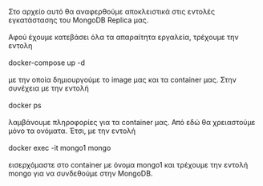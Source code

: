 Στο αρχείο αυτό θα αναφερθούμε αποκλειστικά στις εντολές εγκατάστασης του MongoDB Replica μας. <br/> <br/>
Αφού έχουμε κατεβάσει όλα τα απαραίτητα εργαλεία, τρέχουμε την εντολη <br/> <br/>
docker-compose up -d <br/> <br/>
με την οποία δημιουργούμε το image μας και τα container μας.
Στην συνέχεια με την εντολή <br/> <br/>
docker ps <br/> <br/>
λαμβάνουμε πληροφορίες για τα container μας. Από εδώ θα χρειαστούμε μόνο τα ονόματα. Έτσι, με την εντολή <br/> <br/>
docker exec -it mongo1 mongo <br/> <br/>
εισερχόμαστε στο container με όνομα mongo1 και τρέχουμε την εντολή mongo για να συνδεθούμε στην MongoDB. <br/>
